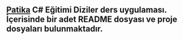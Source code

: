 ## [Patika](https://www.patika.dev) C# Eğitimi Diziler ders uygulaması. İçerisinde bir adet README dosyası ve proje dosyaları bulunmaktadır.